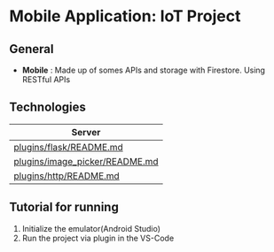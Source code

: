 # Mobile Application: IoT Project

## General ##

- **Mobile** : Made up of somes APIs and storage with Firestore. Using RESTful APIs

## Technologies ##

| Server | 
| ------ |
| [plugins/flask/README.md](https://github.com/pallets/flask) |
| [plugins/image_picker/README.md](https://pub.dev/packages/image_picker) |
| [plugins/http/README.md](https://pub.dev/packages/http) |

## Tutorial for running ##
1. Initialize the emulator(Android Studio)
2. Run the project via plugin in the VS-Code


